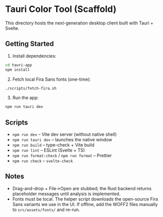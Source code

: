 # Tauri Color Tool (Scaffold)

This directory hosts the next-generation desktop client built with Tauri + Svelte.

## Getting Started

1. Install dependencies:

```bash
cd tauri-app
npm install
```

2. Fetch local Fira Sans fonts (one-time):

```bash
./scripts/fetch-fira.sh
```

3. Run the app:

```bash
npm run tauri dev
```

## Scripts

- `npm run dev` – Vite dev server (without native shell)
- `npm run tauri dev` – launches the native window
- `npm run build` – type-check + Vite build
- `npm run lint` – ESLint (Svelte + TS)
- `npm run format:check` / `npm run format` – Prettier
- `npm run check` – `svelte-check`

## Notes

- Drag-and-drop + File→Open are stubbed; the Rust backend returns placeholder messages until analysis is implemented.
- Fonts must be local. The helper script downloads the open-source Fira Sans variants we use in the UI. If offline, add the WOFF2 files manually to `src/assets/fonts/` and re-run.

